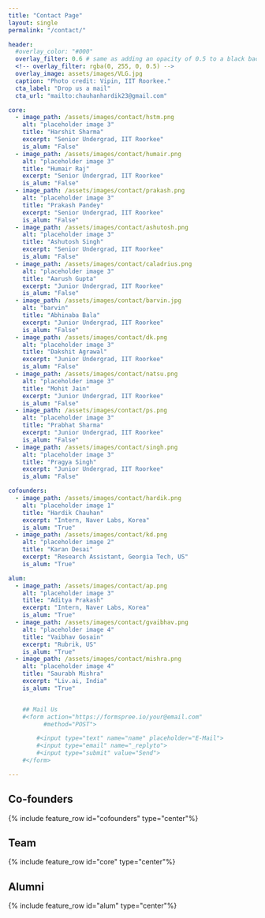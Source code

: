 ```yaml
---
title: "Contact Page"
layout: single
permalink: "/contact/"

header:
  #overlay_color: "#000"
  overlay_filter: 0.6 # same as adding an opacity of 0.5 to a black background
  <!-- overlay_filter: rgba(0, 255, 0, 0.5) -->
  overlay_image: assets/images/VLG.jpg
  caption: "Photo credit: Vipin, IIT Roorkee."
  cta_label: "Drop us a mail"
  cta_url: "mailto:chauhanhardik23@gmail.com"

core:
  - image_path: /assets/images/contact/hstm.png
    alt: "placeholder image 3"
    title: "Harshit Sharma"
    excerpt: "Senior Undergrad, IIT Roorkee"
    is_alum: "False"
  - image_path: /assets/images/contact/humair.png
    alt: "placeholder image 3"
    title: "Humair Raj"
    excerpt: "Senior Undergrad, IIT Roorkee"
    is_alum: "False"
  - image_path: /assets/images/contact/prakash.png
    alt: "placeholder image 3"
    title: "Prakash Pandey"
    excerpt: "Senior Undergrad, IIT Roorkee"
    is_alum: "False"
  - image_path: /assets/images/contact/ashutosh.png
    alt: "placeholder image 3"
    title: "Ashutosh Singh"
    excerpt: "Senior Undergrad, IIT Roorkee"
    is_alum: "False"
  - image_path: /assets/images/contact/caladrius.png
    alt: "placeholder image 3"
    title: "Aarush Gupta"
    excerpt: "Junior Undergrad, IIT Roorkee"
    is_alum: "False"
  - image_path: /assets/images/contact/barvin.jpg
    alt: "barvin"
    title: "Abhinaba Bala"
    excerpt: "Junior Undergrad, IIT Roorkee"
    is_alum: "False"
  - image_path: /assets/images/contact/dk.png
    alt: "placeholder image 3"
    title: "Dakshit Agrawal"
    excerpt: "Junior Undergrad, IIT Roorkee"
    is_alum: "False"
  - image_path: /assets/images/contact/natsu.png
    alt: "placeholder image 3"
    title: "Mohit Jain"
    excerpt: "Junior Undergrad, IIT Roorkee"
    is_alum: "False"
  - image_path: /assets/images/contact/ps.png
    alt: "placeholder image 3"
    title: "Prabhat Sharma"
    excerpt: "Junior Undergrad, IIT Roorkee"
    is_alum: "False"
  - image_path: /assets/images/contact/singh.png
    alt: "placeholder image 3"
    title: "Pragya Singh"
    excerpt: "Junior Undergrad, IIT Roorkee"
    is_alum: "False"

cofounders:
  - image_path: /assets/images/contact/hardik.png
    alt: "placeholder image 1"
    title: "Hardik Chauhan"
    excerpt: "Intern, Naver Labs, Korea"
    is_alum: "True"
  - image_path: /assets/images/contact/kd.png
    alt: "placeholder image 2"
    title: "Karan Desai"
    excerpt: "Research Assistant, Georgia Tech, US"
    is_alum: "True"

alum:
  - image_path: /assets/images/contact/ap.png
    alt: "placeholder image 3"
    title: "Aditya Prakash"
    excerpt: "Intern, Naver Labs, Korea"
    is_alum: "True"
  - image_path: /assets/images/contact/gvaibhav.png
    alt: "placeholder image 4"
    title: "Vaibhav Gosain"
    excerpt: "Rubrik, US"
    is_alum: "True"
  - image_path: /assets/images/contact/mishra.png
    alt: "placeholder image 4"
    title: "Saurabh Mishra"
    excerpt: "Liv.ai, India"
    is_alum: "True"


    ## Mail Us
    #<form action="https://formspree.io/your@email.com"
          #method="POST">

        #<input type="text" name="name" placeholder="E-Mail">
        #<input type="email" name="_replyto">
        #<input type="submit" value="Send">
    #</form>

---
```


<!-- # Meet the Team -->

<!-- <br/> -->
## Co-founders

{% include feature_row id="cofounders" type="center"%}

## Team

{% include feature_row id="core" type="center"%}

## Alumni

{% include feature_row id="alum" type="center"%}
